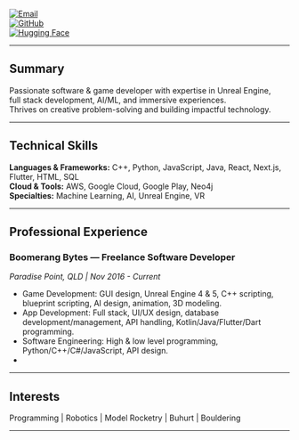 [![Email](https://img.shields.io/badge/Email-developer.jaydenc%40outlook.com.au-blue?style=for-the-badge&logo=microsoft-outlook)](mailto:developer.jaydenc@outlook.com.au)  
[![GitHub](https://img.shields.io/badge/GitHub-BARKEM--JC-black?style=for-the-badge&logo=github)](https://github.com/BARKEM-JC)  
[![Hugging Face](https://img.shields.io/badge/HuggingFace-BARKEM-orange?style=for-the-badge&logo=huggingface)](https://huggingface.co/BARKEM)

---

## Summary

Passionate software & game developer with expertise in Unreal Engine,  
full stack development, AI/ML, and immersive experiences.  
Thrives on creative problem-solving and building impactful technology.

---

## Technical Skills

**Languages & Frameworks:** C++, Python, JavaScript, Java, React, Next.js, Flutter, HTML, SQL  
**Cloud & Tools:** AWS, Google Cloud, Google Play, Neo4j  
**Specialties:** Machine Learning, AI, Unreal Engine, VR  

---

## Professional Experience

### Boomerang Bytes — Freelance Software Developer  
*Paradise Point, QLD | Nov 2016 - Current*  
- Game Development: GUI design, Unreal Engine 4 & 5, C++ scripting, blueprint scripting, AI design, animation, 3D modeling.  
- App Development: Full stack, UI/UX design, database development/management, API handling, Kotlin/Java/Flutter/Dart programming.  
- Software Engineering: High & low level programming, Python/C++/C#/JavaScript, API design.
- 
---

## Interests

Programming | Robotics | Model Rocketry | Buhurt | Bouldering

---
